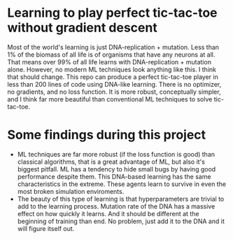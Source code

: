 # Learning to play perfect tic-tac-toe without gradient descent
Most of the world's learning is just DNA-replication + mutation. Less than 1% of the biomass of all life is of organisms that have any neurons at all. That means over 99% of all life learns with DNA-replication + mutation alone. However, no modern ML techniques look anything like this. I think that should change. This repo can produce a perfect tic-tac-toe player in less than 200 lines of code using DNA-like learning. There is no optimizer, no gradients, and no loss function. It is more robust, conceptually simpler, and I think far more beautiful than conventional ML techniques to solve tic-tac-toe.

# Some findings during this project
- ML techniques are far more robust (if the loss function is good) than classical algorithms, that is a great advantage of ML, but also it's biggest pitfall. ML has a tendency to hide small bugs by having good performance despite them. This DNA-based learning has the same characteristics in the extreme. These agents learn to survive in even the most broken simulation enviroments.
- The beauty of this type of learning is that hyperparameters are trivial to add to the learning process. Mutation rate of the DNA has a massive effect on how quickly it learns. And it should be different at the beginning of training than end. No problem, just add it to the DNA and it will figure itself out.
